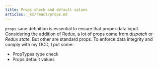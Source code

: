 ```yaml
---
title: Props check and default values
articles: _kx/react/props.md
---
```


`props` sane definition is essential to ensure that proper data input. Considering
the addition of Redux, a lot of props come from _dispatch_ or _Redux state_. But
other are standard props. To enforce data integrity and comply with my OCD, I
put some:
- PropTypes type check
- Props default values